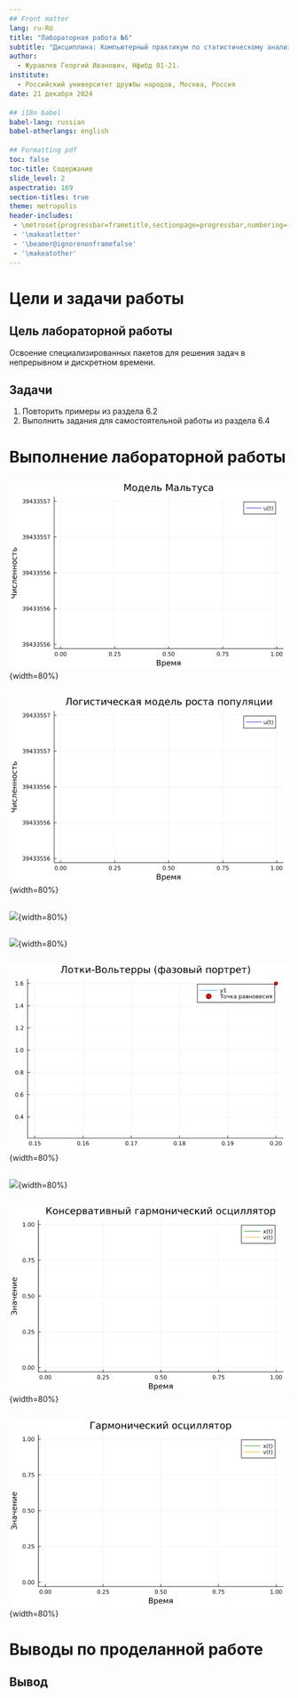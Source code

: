 ```yaml
---
## Front matter
lang: ru-RU
title: "Лабораторная работа №6"
subtitle: "Дисциплина: Компьютерный практикум по статистическому анализу данных"
author:
  - Журавлев Георгий Иванович, Нфибд 01-21.
institute:
  - Российский университет дружбы народов, Москва, Россия
date: 21 декабря 2024

## i18n babel
babel-lang: russian
babel-otherlangs: english

## Formatting pdf
toc: false
toc-title: Содержание
slide_level: 2
aspectratio: 169
section-titles: true
theme: metropolis
header-includes:
 - \metroset{progressbar=frametitle,sectionpage=progressbar,numbering=fraction}
 - '\makeatletter'
 - '\beamer@ignorenonframefalse'
 - '\makeatother'
---
```


# Цели и задачи работы

## Цель лабораторной работы

Освоение специализированных пакетов для решения задач в непрерывном и дискретном времени.

## Задачи

1. Повторить примеры из раздела 6.2
2. Выполнить задания для самостоятельной работы из раздела 6.4

# Выполнение лабораторной работы
##

![](image/1.gif){width=80%}

##

![](image/2.gif){width=80%}
##

![](image/3.gif){width=80%}

##

![](image/4.gif){width=80%}

##

![](image/5.gif){width=80%}

##

![](image/6.gif){width=80%}

##

![](image/7.gif){width=80%}

##

![](image/8.gif){width=80%}


# Выводы по проделанной работе

## Вывод

